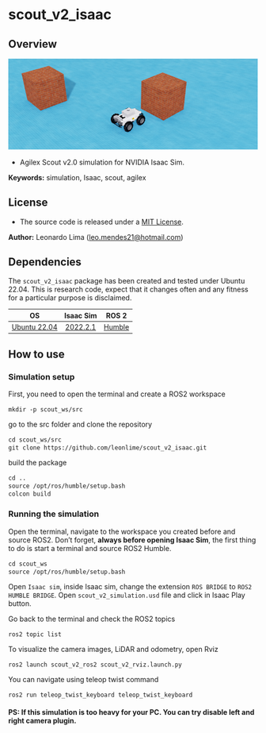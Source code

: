 # scout_v2_isaac
## Overview
![readme_top](/pictures/readme_top.png)

- Agilex Scout v2.0 simulation for NVIDIA Isaac Sim.

**Keywords:** simulation, Isaac, scout, agilex

## License

- The source code is released under a [MIT License](LICENSE).

**Author:** 
Leonardo Lima (leo.mendes21@hotmail.com)

## Dependencies
The `scout_v2_isaac` package has been created and tested under Ubuntu 22.04. This is research code, expect that it changes often and any fitness for a particular purpose is disclaimed.

| OS | Isaac Sim | ROS 2 |
| :---: | :---: | :---: |
| [Ubuntu 22.04](https://releases.ubuntu.com/jammy/) | [2022.2.1](https://developer.nvidia.com/isaac/sim) | [Humble](https://docs.ros.org/en/humble/Installation.html) |

## How to use 
### Simulation setup
First, you need to open the terminal and create a ROS2 workspace
```
mkdir -p scout_ws/src
```
go to the src folder and clone the repository
```
cd scout_ws/src
git clone https://github.com/leonlime/scout_v2_isaac.git
```

build the package
```
cd ..
source /opt/ros/humble/setup.bash
colcon build
```
### Running the simulation
Open the terminal, navigate to the workspace you created before and source ROS2. Don’t forget, **always before opening Isaac Sim**, the first thing to do is start a terminal and source ROS2 Humble.
```
cd scout_ws
source /opt/ros/humble/setup.bash
```
Open `Isaac sim`, inside Isaac sim, change the extension `ROS BRIDGE` to `ROS2 HUMBLE BRIDGE`. Open `scout_v2_simulation.usd` file and click in Isaac Play button.

Go back to the terminal and check the ROS2 topics
```
ros2 topic list
```
To visualize the camera images, LiDAR and odometry, open Rviz
```
ros2 launch scout_v2_ros2 scout_v2_rviz.launch.py
```
You can navigate using teleop twist command
```
ros2 run teleop_twist_keyboard teleop_twist_keyboard
```

#### PS: If this simulation is too heavy for your PC. You can try disable left and right camera plugin.
